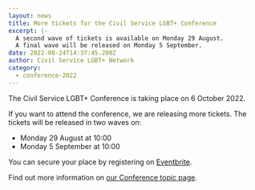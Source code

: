 ```yaml
---
layout: news
title: More tickets for the Civil Service LGBT+ Conference
excerpt: |-
  A second wave of tickets is available on Monday 29 August.
  A final wave will be released on Monday 5 September.
date: 2022-08-24T14:37:45.280Z
author: Civil Service LGBT+ Network
category:
  - conference-2022
---
```

The Civil Service LGBT+ Conference is taking place on 6 October 2022.

If you want to attend the conference, we are releasing more tickets. The tickets will be released in two waves on:

- Monday 29 August at 10:00
- Monday 5 September at 10:00

You can secure your place by registering on [Eventbrite](https://www.eventbrite.co.uk/e/civil-service-lgbt-conference-2022-tickets-398936779647).

Find out more information on [our Conference topic page](https://www.civilservice.lgbt/conference-2022).
